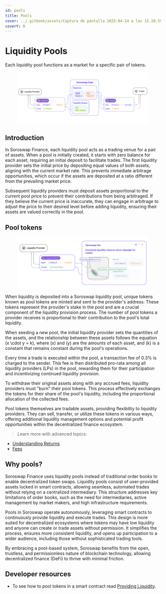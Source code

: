 ```yaml
---
id: pools
title: Pools
cover: ../.gitbook/assets/Captura de pantalla 2025-04-24 a las 15.20.59.png
coverY: 0
---
```


# Liquidity Pools

Each liquidity pool functions as a market for a specific pair of tokens.

<figure><img src="../.gitbook/assets/Captura de pantalla 2025-04-24 a las 15.07.19.png" alt=""><figcaption></figcaption></figure>

## Introduction

In Soroswap Finance, each liquidity pool acts as a trading venue for a pair of assets. When a pool is initially created, it starts with zero balance for each asset, requiring an initial deposit to facilitate trades. The first liquidity provider sets the initial price by depositing equal values of both assets, aligning with the current market rate. This prevents immediate arbitrage opportunities, which occur if the assets are deposited at a ratio different from the prevailing market price.

Subsequent liquidity providers must deposit assets proportional to the current pool price to prevent their contributions from being arbitraged. If they believe the current price is inaccurate, they can engage in arbitrage to adjust the price to their desired level before adding liquidity, ensuring their assets are valued correctly in the pool.

## Pool tokens

<figure><img src="../.gitbook/assets/Captura de pantalla 2025-04-24 a las 15.09.28.png" alt=""><figcaption></figcaption></figure>

When liquidity is deposited into a Soroswap liquidity pool, unique tokens known as pool tokens are minted and sent to the provider's address. These tokens represent the provider's stake in the pool and are a crucial component of the liquidity provision process. The number of pool tokens a provider receives is proportional to their contribution to the pool's total liquidity.

When seeding a new pool, the initial liquidity provider sets the quantities of the assets, and the relationship between these assets follows the equation (x \cdot y = k), where (x) and (y) are the amounts of each asset, and (k) is a constant that remains constant during the pool's operations.

Every time a trade is executed within the pool, a transaction fee of 0.3% is charged to the sender. This fee is then distributed pro-rata among all liquidity providers (LPs) in the pool, rewarding them for their participation and incentivizing continued liquidity provision.

To withdraw their original assets along with any accrued fees, liquidity providers must "burn" their pool tokens. This process effectively exchanges the tokens for their share of the pool's liquidity, including the proportional allocation of the collected fees.

Pool tokens themselves are tradable assets, providing flexibility to liquidity providers. They can sell, transfer, or utilize these tokens in various ways, offering additional liquidity management options and potential profit opportunities within the decentralized finance ecosystem.

> Learn more with advanced topics:

* [Understanding Returns](04-advanced-topics/03-understanding-returns.md)
* [Fees](01-fees.md)

## Why pools?

Soroswap Finance uses liquidity pools instead of traditional order books to enable decentralized token swaps. Liquidity pools consist of user-provided assets locked in smart contracts, allowing seamless, automated trades without relying on a centralized intermediary. This structure addresses key limitations of order books, such as the need for intermediaries, active management by market makers, and high infrastructure requirements.

Pools in Soroswap operate autonomously, leveraging smart contracts to continuously provide liquidity and execute trades. This design is more suited for decentralized ecosystems where tokens may have low liquidity and anyone can create or trade assets without permission. It simplifies the process, ensures more consistent liquidity, and opens up participation to a wider audience, including those without sophisticated trading tools.

By embracing a pool-based system, Soroswap benefits from the open, trustless, and permissionless nature of blockchain technology, allowing decentralized finance (DeFi) to thrive with minimal friction.

## Developer resources

* To see how to pool tokens in a smart contract read [Providing Liquidity](../01-protocol-overview/03-technical-reference/03-smart-contracts/04-soroswaprouter.md#add_liquidity).

